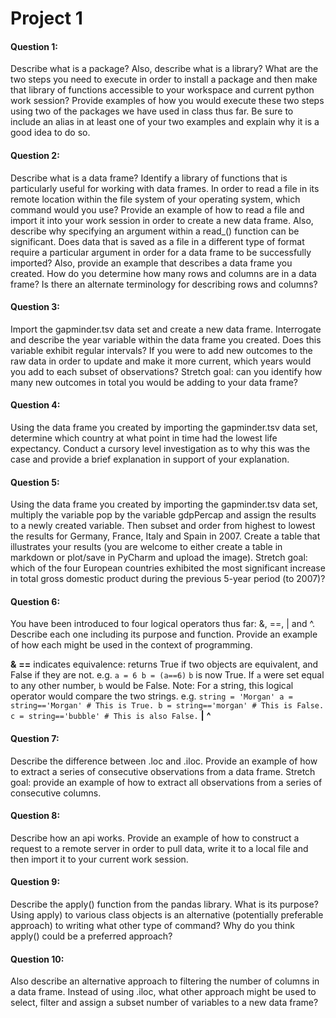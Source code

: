 # Project 1
#### **Question 1**: 
Describe what is a package? Also, describe what is a library? What are the two steps you need to execute in order to install a package and then make that library of functions accessible to your workspace and current python work session? Provide examples of how you would execute these two steps using two of the packages we have used in class thus far. Be sure to include an alias in at least one of your two examples and explain why it is a good idea to do so.

#### **Question 2**: 
Describe what is a data frame? Identify a library of functions that is particularly useful for working with data frames. In order to read a file in its remote location within the file system of your operating system, which command would you use? Provide an example of how to read a file and import it into your work session in order to create a new data frame. Also, describe why specifying an argument within a read_() function can be significant. Does data that is saved as a file in a different type of format require a particular argument in order for a data frame to be successfully imported? Also, provide an example that describes a data frame you created. How do you determine how many rows and columns are in a data frame? Is there an alternate terminology for describing rows and columns?

#### **Question 3**: 
Import the gapminder.tsv data set and create a new data frame. Interrogate and describe the year variable within the data frame you created. Does this variable exhibit regular intervals? If you were to add new outcomes to the raw data in order to update and make it more current, which years would you add to each subset of observations? Stretch goal: can you identify how many new outcomes in total you would be adding to your data frame?

#### **Question 4**: 
Using the data frame you created by importing the gapminder.tsv data set, determine which country at what point in time had the lowest life expectancy. Conduct a cursory level investigation as to why this was the case and provide a brief explanation in support of your explanation.

#### **Question 5**: 
Using the data frame you created by importing the gapminder.tsv data set, multiply the variable pop by the variable gdpPercap and assign the results to a newly created variable. Then subset and order from highest to lowest the results for Germany, France, Italy and Spain in 2007. Create a table that illustrates your results (you are welcome to either create a table in markdown or plot/save in PyCharm and upload the image). Stretch goal: which of the four European countries exhibited the most significant increase in total gross domestic product during the previous 5-year period (to 2007)?

#### **Question 6**: 
You have been introduced to four logical operators thus far: &, ==, | and ^. Describe each one including its purpose and function. Provide an example of how each might be used in the context of programming.

**&**
**==** indicates equivalence: returns True if two objects are equivalent, and False if they are not. 
  e.g. ``` a = 6
           b = (a==6) ``` 
       ```b``` is now True. If ```a``` were set equal to any other number, ```b``` would be False.
  Note: For a string, this logical operator would compare the two strings.
  e.g. ``` string = 'Morgan'
           a = string=='Morgan' # This is True.
           b = string=='morgan' # This is False.
           c = string=='bubble' # This is also False. ```
**|**
**^**

#### **Question 7**: 
Describe the difference between .loc and .iloc. Provide an example of how to extract a series of consecutive observations from a data frame. Stretch goal: provide an example of how to extract all observations from a series of consecutive columns.

#### **Question 8**: 
Describe how an api works. Provide an example of how to construct a request to a remote server in order to pull data, write it to a local file and then import it to your current work session.

#### **Question 9**: 
Describe the apply() function from the pandas library. What is its purpose? Using apply) to various class objects is an alternative (potentially preferable approach) to writing what other type of command? Why do you think apply() could be a preferred approach?

#### **Question 10**: 
Also describe an alternative approach to filtering the number of columns in a data frame. Instead of using .iloc, what other approach might be used to select, filter and assign a subset number of variables to a new data frame?
